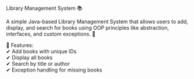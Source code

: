 Library Management System 📚<br>
<p>A simple Java-based Library Management System that allows users to add, display, and search for books using OOP principles like abstraction, interfaces, and custom exceptions. 🚀</p>

🔹 Features:<br>
✔ Add books with unique IDs<br>
✔ Display all books<br>
✔ Search by title or author<br>
✔ Exception handling for missing books<br>
 
